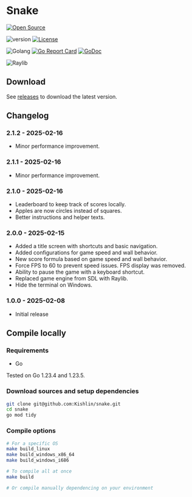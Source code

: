 # Snake

[![Open Source](https://badges.frapsoft.com/os/v1/open-source.svg?v=103)](https://opensource.org/)

![version](https://img.shields.io/badge/version-2.1.2-blue)
[![License](https://img.shields.io/badge/license-MIT-blue.svg)](https://opensource.org/licenses/MIT)

![Golang](https://img.shields.io/badge/Golang-1.23.5-purple)
[![Go Report Card](https://goreportcard.com/badge/github.com/Kishlin/snake/v2)](https://goreportcard.com/report/github.com/Kishlin/snake)
[![GoDoc](https://godoc.org/github.com/Kishlin/snake?status.svg)](https://pkg.go.dev/github.com/Kishlin/snake)

![Raylib](https://img.shields.io/badge/Raylib-3.7.0-teal)

## Download

See [releases](https://github.com/Kishlin/snake/releases) to download the latest version.

## Changelog

### 2.1.2 - 2025-02-16
- Minor performance improvement.

### 2.1.1 - 2025-02-16
- Minor performance improvement.

### 2.1.0 - 2025-02-16
- Leaderboard to keep track of scores locally.
- Apples are now circles instead of squares.
- Better instructions and helper texts.

### 2.0.0 - 2025-02-15
- Added a title screen with shortcuts and basic navigation.
- Added configurations for game speed and wall behavior.
- New score formula based on game speed and wall behavior.
- Force FPS to 60 to prevent speed issues. FPS display was removed.
- Ability to pause the game with a keyboard shortcut.
- Replaced game engine from SDL with Raylib.
- Hide the terminal on Windows.

### 1.0.0 - 2025-02-08
- Initial release

## Compile locally

### Requirements

- Go

Tested on Go 1.23.4 and 1.23.5.

### Download sources and setup dependencies
```bash
git clone git@github.com:Kishlin/snake.git
cd snake
go mod tidy
```

### Compile options

```bash
# For a specific OS
make build_linux
make build_windows_x86_64
make build_windows_i686

# To compile all at once
make build

# Or compile manually dependencing on your environment
```
